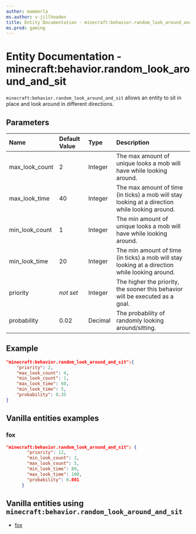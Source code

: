 ```yaml
---
author: mammerla
ms.author: v-jillheaden
title: Entity Documentation - minecraft:behavior.random_look_around_and_sit
ms.prod: gaming
---
```


# Entity Documentation - minecraft:behavior.random_look_around_and_sit

`minecraft:behavior.random_look_around_and_sit` allows an entity to sit in place and look around in different directions.

## Parameters

|Name |Default Value  |Type  |Description  |
|:----------|:----------|:----------|:----------|
|max_look_count| 2| Integer|  The max amount of unique looks a mob will have while looking around. |
|max_look_time| 40| Integer|  The max amount of time (in ticks) a mob will stay looking at a direction while looking around. |
|min_look_count| 1| Integer| The min amount of unique looks a mob will have while looking around. |
|min_look_time| 20| Integer|  The min amount of time (in ticks) a mob will stay looking at a direction while looking around. |
|priority|*not set*|Integer|The higher the priority, the sooner this behavior will be executed as a goal.|
| probability| 0.02| Decimal| The probability of randomly looking around/sitting. |

## Example

```json
"minecraft:behavior.random_look_around_and_sit":{
    "priority": 2,
    "max_look_count": 4,
    "min_look_count": 1,
    "max_look_time": 60,
    "min_look_time": 5,
    "probability": 0.35
}
```

## Vanilla entities examples

### fox

```json
"minecraft:behavior.random_look_around_and_sit": {
        "priority": 12,
        "min_look_count": 2,
        "max_look_count": 5,
        "min_look_time": 80,
        "max_look_time": 100,
        "probability": 0.001
      }
```

## Vanilla entities using `minecraft:behavior.random_look_around_and_sit`

- [fox](../../../../Source/VanillaBehaviorPack_Snippets/entities/fox.md)
